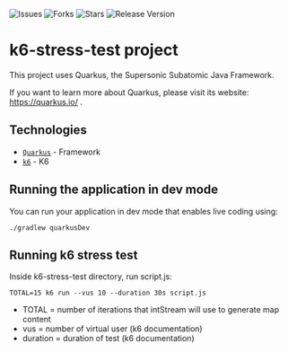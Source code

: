 ![Issues](https://img.shields.io/github/issues/ricardohsmello/k6-stress-test) 
![Forks](https://img.shields.io/github/forks/ricardohsmello/k6-stress-test) 
![Stars](https://img.shields.io/github/stars/ricardohsmello/k6-stress-test) 
![Release Version](https://img.shields.io/github/release/ricardohsmello/k6-stress-test)

# k6-stress-test project

This project uses Quarkus, the Supersonic Subatomic Java Framework.

If you want to learn more about Quarkus, please visit its website: https://quarkus.io/ .

## Technologies

- [`Quarkus`](https://quarkus.io/) - Framework
- [`k6`](https://k6.io/) - K6 

## Running the application in dev mode

You can run your application in dev mode that enables live coding using:
```shell script
./gradlew quarkusDev
```

## Running k6 stress test


Inside k6-stress-test directory, run script.js:
```
TOTAL=15 k6 run --vus 10 --duration 30s script.js
```
 - TOTAL = number of iterations that intStream will use to generate map content
 - vus = number of virtual user (k6 documentation)
 - duration = duration of test (k6 documentation)
